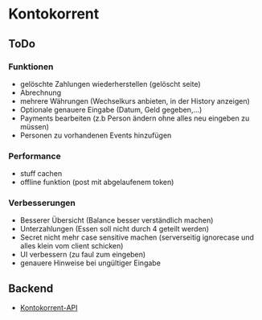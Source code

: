 # Kontokorrent
## ToDo
### Funktionen
* gelöschte Zahlungen wiederherstellen (gelöscht seite)
* Abrechnung
* mehrere Währungen (Wechselkurs anbieten, in der History anzeigen)
* Optionale genauere Eingabe (Datum, Geld gegeben,...)
* Payments bearbeiten (z.b Person ändern ohne alles neu eingeben zu müssen)
* Personen zu vorhandenen Events hinzufügen
### Performance
* stuff cachen
* offline funktion (post mit abgelaufenem token)
### Verbesserungen
* Besserer Übersicht (Balance besser verständlich machen)
* Unterzahlungen (Essen soll nicht durch 4 geteilt werden)
* Secret nicht mehr case sensitive machen (serverseitig ignorecase und alles klein vom client schicken)
* UI verbessern (zu faul zum eingeben)
* genauere Hinweise bei ungültiger Eingabe
## Backend
* [Kontokorrent-API](https://github.com/tuwrraphael/kontokorrent-api)
